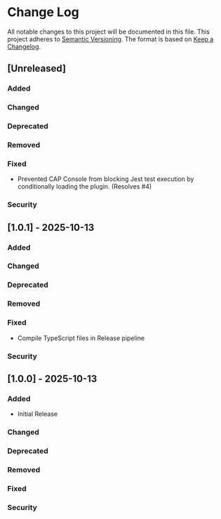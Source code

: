 # Change Log

All notable changes to this project will be documented in this file.
This project adheres to [Semantic Versioning](https://semver.org/).
The format is based on [Keep a Changelog](https://keepachangelog.com/).

## [Unreleased]

### Added
### Changed
### Deprecated
### Removed
### Fixed
- Prevented CAP Console from blocking Jest test execution by conditionally loading the plugin. (Resolves #4)
### Security

## [1.0.1] - 2025-10-13

### Added
### Changed
### Deprecated
### Removed
### Fixed
- Compile TypeScript files in Release pipeline
### Security

## [1.0.0] - 2025-10-13

### Added
- Initial Release
### Changed
### Deprecated
### Removed
### Fixed
### Security
